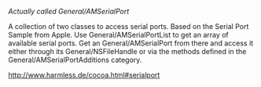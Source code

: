 *Actually called General/AMSerialPort*

A collection of two classes to access serial ports. Based on the Serial Port Sample from Apple. Use General/AMSerialPortList to get an array of available serial ports. Get an General/AMSerialPort from there and access it either through its General/NSFileHandle or via the methods defined in the General/AMSerialPortAdditions category. 

http://www.harmless.de/cocoa.html#serialport